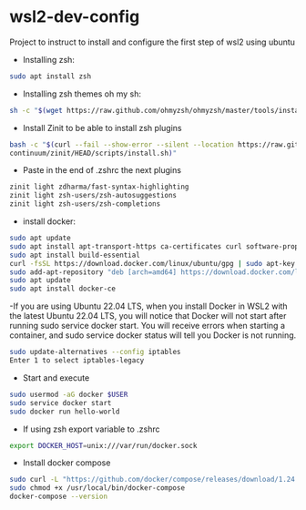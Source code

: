 # wsl2-dev-config
Project to instruct to install and configure the first step of wsl2 using ubuntu

- Installing zsh: 
```bash
sudo apt install zsh
```

- Installing zsh themes oh my sh:
```bash
sh -c "$(wget https://raw.github.com/ohmyzsh/ohmyzsh/master/tools/install.sh -O -)"
```

- Install Zinit to be able to install zsh plugins 
```bash
bash -c "$(curl --fail --show-error --silent --location https://raw.githubusercontent.com/zdharma-
continuum/zinit/HEAD/scripts/install.sh)"
```

- Paste in the end of .zshrc the next plugins
```bash
zinit light zdharma/fast-syntax-highlighting
zinit light zsh-users/zsh-autosuggestions
zinit light zsh-users/zsh-completions
```

- install docker:
```bash
sudo apt update
sudo apt install apt-transport-https ca-certificates curl software-properties-common
sudo apt install build-essential
curl -fsSL https://download.docker.com/linux/ubuntu/gpg | sudo apt-key add
sudo add-apt-repository "deb [arch=amd64] https://download.docker.com/linux/ubuntu $(lsb_release -cs) stable"
sudo apt update
sudo apt install docker-ce
```

-If you are using Ubuntu 22.04 LTS, when you install Docker in WSL2 with the latest Ubuntu 22.04 LTS, you will notice that Docker will not start after running sudo service docker start. You will receive errors when starting a container, and sudo service docker status will tell you Docker is not running.

```bash
sudo update-alternatives --config iptables
Enter 1 to select iptables-legacy
``` 
- Start and execute
```bash
sudo usermod -aG docker $USER
sudo service docker start
sudo docker run hello-world
```

- If using zsh export variable to .zshrc
```bash
export DOCKER_HOST=unix:///var/run/docker.sock
```

- Install docker compose 
```bash
sudo curl -L "https://github.com/docker/compose/releases/download/1.24.0/docker-compose-$(uname -s)-$(uname -m)" -o /usr/local/bin/docker-compose
sudo chmod +x /usr/local/bin/docker-compose
docker-compose --version
```
